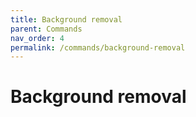 ```yaml
---
title: Background removal
parent: Commands
nav_order: 4
permalink: /commands/background-removal
---
```


# Background removal
